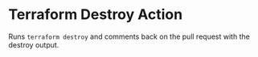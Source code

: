 # Terraform Destroy Action
Runs `terraform destroy` and comments back on the pull request with the destroy output.

